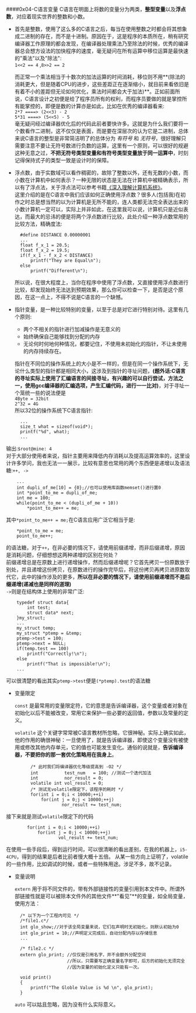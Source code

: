 ####0x04-C语言变量
C语言在明面上将数的变量分为两类，**整型变量**以及**浮点数**，对应着现实世界的整数和小数。

- 首先是整数，使用了这么多的C语言之后，每当在使用整数之时都会将其想象成二进制的存在，而不是十进制。原因在于，这是程序的本质所在，稍有研究编译器工作原理的都会发现，在编译器处理乘法乃至除法的时候，优秀的编译器总会想方设法的加快程序的速度，毫无疑问在所有运算中移位运算是最快速的"乘法"以及"除法": <br>
`1<<2 == 4` ,`8>>2 == 2`

    而正常一个乘法相当于十数次的加法运算的时间消耗，移位则不用**(除法的消耗更大，但是随着CPU的进步，这些差距正在逐渐缩小，就目前来看依旧是有着不小的差距但无论如何优化，乘法时间都会大于加法)**。正如前面所说，C语言设计之初便是给了程序员所有的权利，而程序员要做的就是掌控所有能掌控的，即便是数的计算亦是如此，比如在优秀的编译器看来:<br> 
	`2*7 ====> (2<<3) - 2`<br>
	`5*31 ====> (5<<5) - 5`<br>
	毫无疑问经过编译器优化后的代码此前者要快许多。这就是为什么我们要将一个数看作二进制，这不仅仅是表面，而是要在深层次的认为它是二进制，总体来说C语言的整型是非常简洁明了的总体分为 *有符号* 和 *无符号*，很好理解只需要注意不要让无符号数进行负数的运算，这里有一个原则，可以很好的规避这种无意之过，**不把无符号类型变量和有符号类型变量放于同一运算中**，时刻记得保持式子的类型一致是设计时的保障。

- 浮点数，由于实数域可以看作稠密的，故除了整数以外，还有无数的小数，而小数在计算机中如何表示？一种无限的状态是无法在计算机中被精确表示，所以有了浮点法，关于浮点法可以参考书籍[《深入理解计算机系统》](http://www.amazon.cn/计算机科学丛书-深入理解计算机系统-布莱恩特/dp/B004BJ18KM)。<br>这里介绍的是在C语言中我们应该如何正确使用浮点数？很多人(包括我)在初作之时总是想当然的以为计算机是无所不能的，连人类都无法完全表达出来的小数计算机一定可以，实际上并非如此，在这里我可以说，计算机只是近似表达，而最大的忌讳的便是将两个浮点数进行比较，此处介绍一种浮点数常用的比较方法，精确度法:
    
        #define DISTANCE 0.00000001
        ...
        float f_x_1 = 20.5;
        float f_x_2 = 19.5;
        if(f_x_1 - f_x_2 < DISTANCE)
            printf("They are Equal\n");
        else
            printf("Different\n");

  所以说，在很大程度上，当你在程序中使用了浮点数，又直接使用浮点数进行比较，却发现始终无法达到预期效果，那么你可以检查一下，是否是这个原因，在这一点上，不得不说是C语言的一个缺憾。<br>

- 指针变量，是一种比较特别的变量，以至于总是对它进行特别对待。这里有几个原则:
    * 两个不相关的指针进行加减操作是无意义的
    * 始终确保自己能够找到分配的内存
    * 无论何时何地何种情况，都要记住，不使用未初始化的指针，不让未使用的内存持续存在。

  指针在不同位的操作系统上的大小是不一样的，但是在同一个操作系统下，无论什么类型的指针都是相同大小，这涉及到指针的寻址问题，**(题外话:C语言的寻址实际上使用了汇编语言的间接寻址，有兴趣的可以自行尝试，方法之一，使用gcc编译器的汇编选项，产生汇编代码，进行一一比对)**，对于寻址一个笼统一些的说法便是<br>
`4Byte = 32bit`<br>
`2^32 = 4G`<br>
所以32位的操作系统下C语言指针:

        ...
        size_t what = sizeof(void*);
        printf("%d", what);
        ...
输出:`$root@mine: 4`<br>
对于大部分使用者来说，指针主要用来降低内存消耗以及提高运算效率的，这里设计许多学问，我也无法一一展示，比较有意思也常用的两个东西便是递增以及语法糖:`++, ->`

        ...
        int dupli_of_me[10] = {0};//也可以使用库函数memset()进行置0
        int *point_to_me = dupli_of_me;
        int me = 100;
        while(point_to_me < (dupli_of_me + 10))
            *point_to_me++ = me;

  其中`*point_to_me++ = me;`在C语言应用广泛它相当于是:

        *point_to_me = me;
        point_to_me++;

  的语法糖，对于`++`，在非必要的情况下，请使用前缀递增，而非后缀递增，原因是消耗问题，仔细想想这两种递增的区别在何处？<br>前缀递增总是在原数上进行递增操作，然而后缀递增呢？它首先拷贝一份原数放于别处，并且递增这份拷贝，在原数进行的操作完毕后，将这份拷贝再拷贝进原数取代它，此中的操作涉及的更多，**所以在非必要的情况下，请使用前缀递增而不是后缀递增(递减也是同样的道理)**<br>
  `->`则是在结构体上使用的非常广泛:

        typedef struct data{
            int test;
            struct data* next;
        }my_struct;
        ...
        my_struct temp;
        my_struct *ptemp = &temp;
        ptemp->test = 100;
        ptemp->next = NULL;
        if(temp.test == 100)
            printf("Correctly!\n");
        else
            printf("That is impossible!\n");
        ...
  可以很清楚的看出其实`ptemp->test`便是`(*ptemp).test`的语法糖

- 变量限定
  
	`const` 是最常用的变量限定符，它的意思是告诉编译器，这个变量或者对象在初始化以后不能被改变，常用它来保护一些必要的返回值，参数以及常量的定义。

	`volatile` 这个关键字常常被C语言教材所忽略，它很神秘。实际上确实如此，他的作用的确很神秘：一旦使用了，就是告诉编译器，即使这个变量没有被使用或修改其他内存单元，它的值也可能发生变化。通俗的说就是，**告诉编译器，不要把你的那一套优化策略用在我身上**。

			/* 此时我们将编译器优化等级提高到 -O2 */
			int          test_num   = 100; //测试一个迭代加法
			int          nor_result = 0;
			volatile int vol_result = 0;
			/* 测试无volatile限定下，该程序的耗时 */			
			for(int i = 0;i < 10000;++i)
				for(int j = 0;j < 10000;++j)
						nor_result += test_num;
接下来就是测试`volatile`限定下的代码

			for(int i = 0;i < 10000;++i)
				for(int j = 0;j < 10000;++j)
						vol_result += test_num;
在使用一些手段后，得到运行时间，可以很清晰的看出差别，在我的机器上，`i5-4CPU`，得到的结果是后者比前者慢大概十五倍。
从某一些方向上证明了，volatile的一些作用，比如调试的时候，或者一些特殊用途。涉足不多，故不记录。

- 变量说明

  `extern` 用于将不同文件的，带有外部链接性的变量引用到本文件中。所谓外部链接性就是可以被除本文件外的其他文件**"看见"**的变量，如全局变量，使用方法：

		/* 以下为一个工程内可见 */
		/*file1.c*/
		int glo_show;//对于该全局变量来说，它们在声明时无初始化，则默认初始为0
		int glo_print = 10;//声明定义完成后，自动分配内存以存储信息	
		...

		/* file2.c */
		extern glo_print; //仅仅是引用名字，并不会额外分配空间
						  //所以，只需要写正确变量名字即可，后方的初始化无须完全
						  //因为变量的初始化定义只能有一次。

		void print()
		{
			printf("The Globle Value is %d \n", glo_print);
        }

    `auto` 可以姑且忽略，因为没有什么实际意义。
